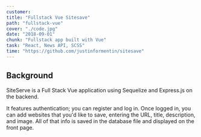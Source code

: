 ```yaml
---
customer:
title: "Fullstack Vue Sitesave"
path: "fullstack-vue"
cover: "./code.jpg"
date: "2018-09-01"
chunk: "Fullstack app built with Vue"
task: "React, News API, SCSS"
time: "https://github.com/justinformentin/sitesave"
---
```

## Background
SiteServe is a Full Stack Vue application using Sequelize and Express.js on the backend.

It features authentication; you can register and log in. Once logged in, you can add websites that you'd like to save, entering the URL, title, description, and image. All of that info is saved in the database file and displayed on the front page.